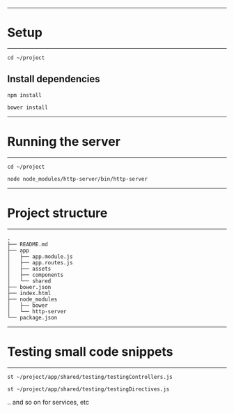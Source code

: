----
# Setup
----

`cd ~/project`

## Install dependencies

`npm install`

`bower install`

----
# Running the server
----

`cd ~/project`

`node node_modules/http-server/bin/http-server`

----
# Project structure
----

```
.
├── README.md
├── app
│   ├── app.module.js
│   ├── app.routes.js
│   ├── assets
│   ├── components
│   └── shared
├── bower.json
├── index.html
├── node_modules
│   ├── bower
│   └── http-server
└── package.json
```

----
# Testing small code snippets
----

`st ~/project/app/shared/testing/testingControllers.js`

`st ~/project/app/shared/testing/testingDirectives.js`

.. and so on for services, etc
